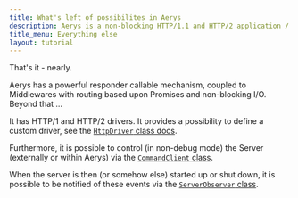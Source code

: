 ```yaml
---
title: What's left of possibilites in Aerys
description: Aerys is a non-blocking HTTP/1.1 and HTTP/2 application / websocket / static file server.
title_menu: Everything else
layout: tutorial
---
```


That's it - nearly.

Aerys has a powerful responder callable mechanism, coupled to Middlewares with routing based upon Promises and non-blocking I/O. Beyond that ...

It has HTTP/1 and HTTP/2 drivers. It provides a possibility to define a custom driver, see the [`HttpDriver` class docs](../classes/httpdriver.html).

Furthermore, it is possible to control (in non-debug mode) the Server (externally or within Aerys) via the [`CommandClient` class](../classes/commandclient.html).

When the server is then (or somehow else) started up or shut down, it is possible to be notified of these events via the [`ServerObserver` class](../classes/serverobserver.html).